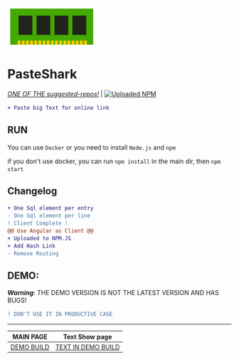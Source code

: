 <img src="https://raw.githubusercontent.com/Sharkbyteprojects/SharkMon/master/static/icons/ram.svg" width="200">

# PasteShark
[*ONE OF THE suggested-repos!*](https://sharkbyteprojects.github.io/suggested-repos/) | [<img src="https://static.npmjs.com/7a7ffabbd910fc60161bc04f2cee4160.png" height="30" alt="Uploaded"> NPM](https://www.npmjs.com/package/mysqlpastesh)

```diff
+ Paste big Text for online link
```

## RUN
You can use `Docker` or you need to install `Node.js` and `npm`

if you don't use docker, you can run `npm install` in the main dir, then `npm start`

## Changelog
```diff
+ One Sql element per entry
- One Sql element per line
! Client Complete !
@@ Use Angular as Client @@
+ Uploaded to NPM.JS
+ Add Hash Link
- Remove Routing
```

## DEMO:
***Warning***: THE DEMO VERSION IS NOT THE LATEST VERSION AND HAS BUGS!

```diff
! DON'T USE IT IN PRODUCTIVE CASE
```

---

MAIN PAGE									| Text Show page
------------------------------------------- | --------------------------------------------------------------------------
[DEMO BUILD](https://pasteshark.glitch.me/)	| [TEXT IN DEMO BUILD](https://pasteshark.glitch.me#ecc84ac050b4001cf143eb1fc99efe9c)

